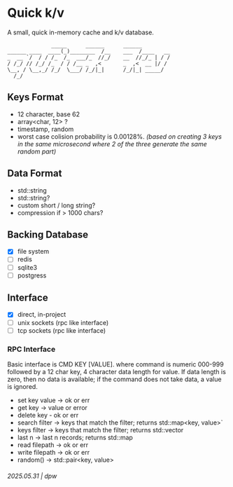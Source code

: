 # Quick k/v

A small, quick in-memory cache and k/v database.

```
              _____      ______      ______         
______ ____  ____(_)________  /__    ___  /____   __
_  __ `/  / / /_  /_  ___/_  //_/    __  //_/_ | / /
/ /_/ // /_/ /_  / / /__ _  ,<       _  ,<  __ |/ / 
\__, / \__,_/ /_/  \___/ /_/|_|      /_/|_| _____/  
  /_/                                               
```

## Keys Format

* 12 character, base 62
* array<char, 12> ?
* timestamp, random
* worst case colision probability is 0.00128%. _(based on creating 3 keys in the same microsecond where 2 of the three generate the same random part)_

## Data Format

* std::string 
* std::string?
* custom short / long string?
* compression if > 1000 chars?

## Backing Database

* [x] file system
* [ ] redis
* [ ] sqlite3
* [ ] postgress

## Interface

* [x] direct, in-project
* [ ] unix sockets (rpc like interface)
* [ ] tcp sockets (rpc like interface)

### RPC Interface

Basic interface is CMD KEY [VALUE]. where command is numeric 000-999 followed by a 12 char key, 4 character data length for value. If data length
is zero, then no data is available; if the command does not take data, a value is ignored.

* set key value -> ok or err
* get key -> value or error
* delete key - ok or err
* search filter -> keys that match the filter; returns std::map<key, value>`
* keys filter -> keys that match the filter; returns std::vector<keys>
* last n -> last n records; returns std::map
* read filepath -> ok or err
* write filepath -> ok or err
* random() -> std::pair<key, value>

###### 2025.05.31 | dpw
